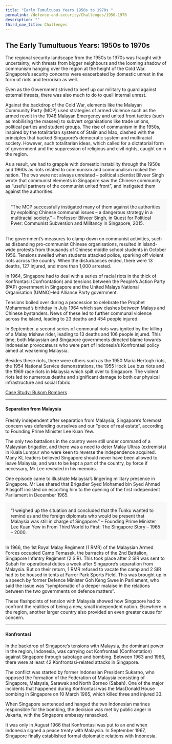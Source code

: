 ```yaml
---
title: "Early Tumultuous Years 1950s to 1970s "
permalink: /defence-and-security/Challenges/1950-1970
description: ""
third_nav_title: Challenges
---
```

## The Early Tumultuous Years: 1950s to 1970s

The regional security landscape from the 1950s to 1970s was fraught with uncertainty, with threats from bigger neighbours and the looming shadow of communism hanging over the region at the height of the Cold War. Singapore’s security concerns were exacerbated by domestic unrest in the form of riots and terrorism as well. 

Even as the Government strived to beef up our military to guard against external threats, there was also much to do to quell internal unrest. 

Against the backdrop of the Cold War, elements like the Malayan Community Party (MCP) used strategies of armed violence such as the armed revolt in the 1948 Malayan Emergency and united front tactics (such as mobilising the masses) to subvert organisations like trade unions, political parties and student groups. The rise of communism in the 1950s, inspired by the totalitarian systems of Stalin and Mao, clashed with the principles that backed Singapore’s democratic system and multiracial society. However, such totalitarian ideas, which called for a dictatorial form of government and the suppression of religious and civil rights, caught on in the region.

As a result, we had to grapple with domestic instability through the 1950s and 1960s as riots related to communism and communalism rocked the nation. The two were not always unrelated – political scientist Bilveer Singh wrote that communist elements in Singapore saw the Chinese community as “useful partners of the communist united front”, and instigated them against the authorities. 

<div style="border:0px solid #0505f8;background-color:#f8f8f8;padding:1.2em;">
“The MCP successfully instigated many of them against the authorities by exploiting Chinese communal issues – a dangerous strategy in a multiracial society.” – Professor Bilveer Singh, in Quest for Political Pwer: Communist Subversion and Militancy in Singapore, 2015. 
</div> 

The government’s measures to clamp down on communist activities, such as disbanding pro-communist Chinese organisations, resulted in island-wide protests from thousands of Chinese middle school students in October 1956. Tensions swelled when students attacked police, sparking off violent riots across the country. When the disturbances ended, there were 13 deaths, 127 injured, and more than 1,000 arrested.

In 1964, Singapore had to deal with a series of racial riots in the thick of Konfrontasi (Confrontation) and tensions between the People’s Action Party (PAP) government in Singapore and the United Malays National Organisation (UMNO)-led Alliance Party government. 

Tensions boiled over during a procession to celebrate the Prophet Mohammad’s birthday in July 1964 which saw clashes between Malays and Chinese bystanders. News of these led to further communal violence across the island, leading to 23 deaths and 454 people injured.

In September, a second series of communal riots was ignited by the killing of a Malay trishaw rider, leading to 13 deaths and 106 people injured. This time, both Malaysian and Singapore governments directed blame towards Indonesian provocateurs who were part of Indonesia’s Konfrontasi policy aimed at weakening Malaysia.

Besides these riots, there were others such as the 1950 Maria Hertogh riots, the 1954 National Service demonstrations, the 1955 Hock Lee bus riots and the 1969 race riots in Malaysia which spilt over to Singapore. The violent riots led to numerous deaths and significant damage to both our physical infrastructure and social fabric.


[Case Study: Bukom Bombers](/defence-and-security/case-studies/bukombombers)

----

#### Separation from Malaysia

Freshly independent after separation from Malaysia, Singapore’s foremost concern was defending ourselves and our “piece of real estate”, according to Founding Prime Minister Lee Kuan Yew.

The only two battalions in the country were still under command of a Malaysian brigadier, and there was a need to deter Malay Ultras (extremists) in Kuala Lumpur who were keen to reverse the independence acquired. Many KL leaders believed Singapore should never have been allowed to leave Malaysia, and was to be kept a part of the country, by force if necessary, Mr Lee revealed in his memoirs.

One episode came to illustrate Malaysia’s lingering military presence in Singapore. Mr Lee shared that Brigadier Syed Mohamed bin Syed Ahmad Alasgoff insisted on escorting him to the opening of the first independent Parliament in December 1965. 

<div style="border:0px solid #0505f8;background-color:#f8f8f8;padding:1.2em;">
“I weighed up the situation and concluded that the Tunku wanted to remind us and the foreign diplomats who would be present that Malaysia was still in charge of Singapore.” – Founding Prime Minister Lee Kuan Yew in From Third World to First: The Singapore Story – 1965 – 2000.
	</div>
	
In 1966, the 1st Royal Malay Regiment (1 RMR) of the Malaysian Armed Forces occupied Camp Temasek, the barracks of the 2nd Battalion, Singapore Infantry Regiment (2 SIR). This took place after 2 SIR was sent to Sabah for operational duties a week after Singapore’s separation from Malaysia. But on their return, 1 RMR refused to vacate the camp and 2 SIR had to be housed in tents at Farrer Park Sports Field. This was brought up in a speech by former Defence Minister Goh Keng Swee in Parliament, who said the issue was “symptomatic of a deeper malaise in the relations between the two governments on defence matters”.

These flashpoints of tension with Malaysia showed how Singapore had to confront the realities of being a new, small independent nation. Elsewhere in the region, another larger country also provided an even greater cause for concern.

----

#### Konfrontasi

In the backdrop of Singapore’s tensions with Malaysia, the dominant power in the region, Indonesia, was carrying out Konfrontasi (Confrontation) against Singapore through sabotage and bombing. Between 1963 and 1966, there were at least 42 Konfrontasi-related attacks in Singapore.

The conflict was started by former Indonesian President Sukarno, who opposed the formation of the Federation of Malaysia consisting of Singapore, Malaysia, Sarawak and North Borneo (Sabah). One of the major incidents that happened during Konfrontasi was the MacDonald House bombing in Singapore on 10 March 1965, which killed three and injured 33.

When Singapore sentenced and hanged the two Indonesian marines responsible for the bombing, the decision was met by public anger in Jakarta, with the Singapore embassy ransacked.

It was only in August 1966 that Konfrontasi was put to an end when Indonesia signed a peace treaty with Malaysia. In September 1967, Singapore finally established formal diplomatic relations with Indonesia.